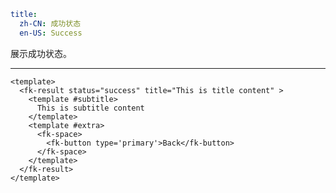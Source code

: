 ```yaml
title:
  zh-CN: 成功状态
  en-US: Success
```


展示成功状态。

---


```vue { "component": true } 
<template>
  <fk-result status="success" title="This is title content" >
    <template #subtitle>
      This is subtitle content
    </template>
    <template #extra>
      <fk-space>
        <fk-button type='primary'>Back</fk-button>
      </fk-space>
    </template>
  </fk-result>
</template>
```
